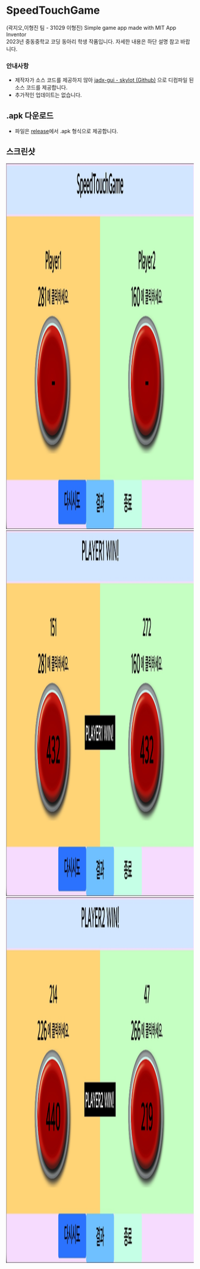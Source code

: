 # SpeedTouchGame  
(곽지오,이형진 팀 - 31029 이형진) Simple game app made with MIT App Inventor  
2023년 중동중학교 코딩 동아리 학생 작품입니다. 자세한 내용은 하단 설명 참고 바랍니다.


### 안내사항
 * 제작자가 소스 코드를 제공하지 않아 [jadx-gui - skylot (Github)](http://github.com/skylot/jadx) 으로 디컴파일 된 소스 코드를 제공합니다.
 * 추가적인 업데이트는 없습니다.

## .apk 다운로드
  * 파일은 [release](http://github.com/jdmsprog/SpeedTouchGame/releases/)에서 .apk 형식으로 제공합니다.

## 스크린샷
<img src='https://github.com/jdmsprog/SpeedTouchGame/blob/main/Screenshots/main.jpg' width='2329' height='980'/>
<img src='https://github.com/jdmsprog/SpeedTouchGame/blob/main/Screenshots/main_player1_win.jpg' width='2329' height='980'/>
<img src='https://github.com/jdmsprog/SpeedTouchGame/blob/main/Screenshots/main_player2_win.jpg' width='2329' height='980'/>